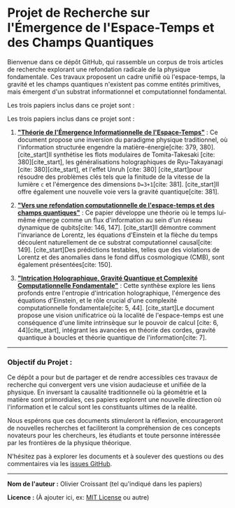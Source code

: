 # Projet de Recherche sur l'Émergence de l'Espace-Temps et des Champs Quantiques

Bienvenue dans ce dépôt GitHub, qui rassemble un corpus de trois articles de recherche explorant une refondation radicale de la physique fondamentale. Ces travaux proposent un cadre unifié où l'espace-temps, la gravité et les champs quantiques n'existent pas comme entités primitives, mais émergent d'un substrat informationnel et computationnel fondamental.

Les trois papiers inclus dans ce projet sont :

Les trois papiers inclus dans ce projet sont :

1.   **["Théorie de l'Émergence Informationnelle de l'Espace-Temps"](./papers/Emergence_Informationelle_EspaceTemps.pdf)** : Ce document propose une inversion du paradigme physique traditionnel, où l'information structurée engendre la matière-énergie[cite: 379, 380]. [cite_start]Il synthétise les flots modulaires de Tomita-Takesaki [cite: 380][cite_start], les généralisations holographiques de Ryu-Takayanagi [cite: 380][cite_start], et l'effet Unruh [cite: 380] [cite_start]pour résoudre des problèmes clés tels que la finitude de la vitesse de la lumière `c` et l'émergence des dimensions `D=3+1`[cite: 381]. [cite_start]Il offre également une nouvelle voie vers la gravité quantique[cite: 381].

2.  **["Vers une refondation computationnelle de l'espace-temps et des champs quantiques"](./papers/RefondationComputationelle_EspaceTemps_QFT.pdf)** : Ce papier développe une théorie où le temps lui-même émerge comme un flux d'information au sein d'un réseau dynamique de qubits[cite: 146, 147]. [cite_start]Il démontre comment l'invariance de Lorentz, les équations d'Einstein et la flèche du temps découlent naturellement de ce substrat computationnel causal[cite: 149]. [cite_start]Des prédictions testables, telles que des violations de Lorentz et des anomalies dans le fond diffus cosmologique (CMB), sont également présentées[cite: 150].

3.  **["Intrication Holographique, Gravité Quantique et Complexité Computationnelle Fondamentale"](./papers/IntricationHolographique_ComplexiteComputationelle.pdf)** : Cette synthèse explore les liens profonds entre l'entropie d'intrication holographique, l'émergence des équations d'Einstein, et le rôle crucial d'une complexité computationnelle fondamentale[cite: 5, 44]. [cite_start]Le document propose une vision unificatrice où la localité de l'espace-temps est une conséquence d'une limite intrinsèque sur le pouvoir de calcul [cite: 6, 44][cite_start], intégrant les avancées en théorie des cordes, gravité quantique à boucles et théorie quantique de l'information[cite: 7].

---

### Objectif du Projet :

Ce dépôt a pour but de partager et de rendre accessibles ces travaux de recherche qui convergent vers une vision audacieuse et unifiée de la physique. En inversant la causalité traditionnelle où la géométrie et la matière sont primordiales, ces papiers explorent une nouvelle direction où l'information et le calcul sont les constituants ultimes de la réalité.

Nous espérons que ces documents stimuleront la réflexion, encourageront de nouvelles recherches et faciliteront la compréhension de ces concepts novateurs pour les chercheurs, les étudiants et toute personne intéressée par les frontières de la physique théorique.

N'hésitez pas à explorer les documents et à soulever des questions ou des commentaires via les [issues GitHub](https://github.com/votre-utilisateur/votre-depot/issues).

---

**Nom de l'auteur :** Olivier Croissant (tel qu'indiqué dans les papiers)

**Licence :** (À ajouter ici, ex: [MIT License](LICENSE) ou autre)
